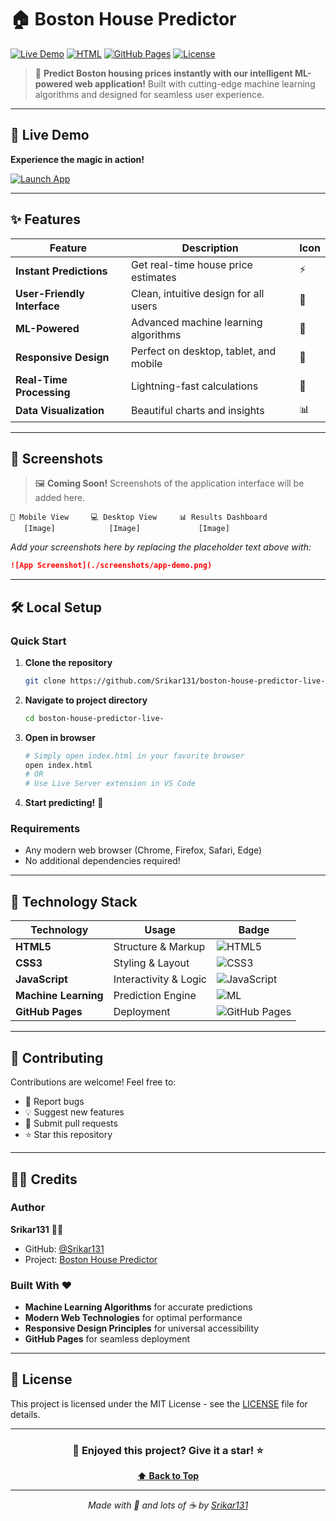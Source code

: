 # 🏠 Boston House Predictor

[![Live Demo](https://img.shields.io/badge/Live-Demo-brightgreen?style=for-the-badge&logo=github-pages)](https://srikar131.github.io/boston-house-predictor-live-/)
[![HTML](https://img.shields.io/badge/HTML-100%25-orange?style=for-the-badge&logo=html5)](https://github.com/Srikar131/boston-house-predictor-live-)
[![GitHub Pages](https://img.shields.io/badge/Deployed%20on-GitHub%20Pages-blue?style=for-the-badge&logo=github)](https://srikar131.github.io/boston-house-predictor-live-/)
[![License](https://img.shields.io/badge/License-MIT-yellow?style=for-the-badge)](LICENSE)

> 🎯 **Predict Boston housing prices instantly with our intelligent ML-powered web application!** Built with cutting-edge machine learning algorithms and designed for seamless user experience.

---

## 🚀 Live Demo

**Experience the magic in action!**

[![Launch App](https://img.shields.io/badge/🏡_Launch_Live_Demo-Click_Here!-success?style=for-the-badge&logo=rocket)](https://srikar131.github.io/boston-house-predictor-live-/)

---

## ✨ Features

| Feature | Description | Icon |
|---------|-------------|------|
| **Instant Predictions** | Get real-time house price estimates | ⚡ |
| **User-Friendly Interface** | Clean, intuitive design for all users | 👥 |
| **ML-Powered** | Advanced machine learning algorithms | 🤖 |
| **Responsive Design** | Perfect on desktop, tablet, and mobile | 📱 |
| **Real-Time Processing** | Lightning-fast calculations | 🚀 |
| **Data Visualization** | Beautiful charts and insights | 📊 |

---

## 📸 Screenshots

> 🖼️ **Coming Soon!** Screenshots of the application interface will be added here.

```
📱 Mobile View     💻 Desktop View     📊 Results Dashboard
   [Image]            [Image]             [Image]
```

*Add your screenshots here by replacing the placeholder text above with:*
```markdown
![App Screenshot](./screenshots/app-demo.png)
```

---

## 🛠️ Local Setup

### Quick Start

1. **Clone the repository**
   ```bash
   git clone https://github.com/Srikar131/boston-house-predictor-live-.git
   ```

2. **Navigate to project directory**
   ```bash
   cd boston-house-predictor-live-
   ```

3. **Open in browser**
   ```bash
   # Simply open index.html in your favorite browser
   open index.html
   # OR
   # Use Live Server extension in VS Code
   ```

4. **Start predicting!** 🎉

### Requirements
- Any modern web browser (Chrome, Firefox, Safari, Edge)
- No additional dependencies required!

---

## 🎨 Technology Stack

<div align="center">

| Technology | Usage | Badge |
|------------|-------|-------|
| **HTML5** | Structure & Markup | ![HTML5](https://img.shields.io/badge/HTML5-E34F26?style=flat-square&logo=html5&logoColor=white) |
| **CSS3** | Styling & Layout | ![CSS3](https://img.shields.io/badge/CSS3-1572B6?style=flat-square&logo=css3&logoColor=white) |
| **JavaScript** | Interactivity & Logic | ![JavaScript](https://img.shields.io/badge/JavaScript-F7DF1E?style=flat-square&logo=javascript&logoColor=black) |
| **Machine Learning** | Prediction Engine | ![ML](https://img.shields.io/badge/Machine_Learning-FF6F00?style=flat-square&logo=tensorflow&logoColor=white) |
| **GitHub Pages** | Deployment | ![GitHub Pages](https://img.shields.io/badge/GitHub_Pages-222222?style=flat-square&logo=github&logoColor=white) |

</div>

---

## 🤝 Contributing

Contributions are welcome! Feel free to:

- 🐛 Report bugs
- 💡 Suggest new features  
- 🔧 Submit pull requests
- ⭐ Star this repository

---

## 👨‍💻 Credits

### Author
**Srikar131** 🧑‍💻
- GitHub: [@Srikar131](https://github.com/Srikar131)
- Project: [Boston House Predictor](https://github.com/Srikar131/boston-house-predictor-live-)

### Built With ❤️
- **Machine Learning Algorithms** for accurate predictions
- **Modern Web Technologies** for optimal performance
- **Responsive Design Principles** for universal accessibility
- **GitHub Pages** for seamless deployment

---

## 📜 License

This project is licensed under the MIT License - see the [LICENSE](LICENSE) file for details.

---

<div align="center">

### 🌟 **Enjoyed this project? Give it a star!** ⭐

**[⬆ Back to Top](#-boston-house-predictor)**

---

*Made with 💖 and lots of ☕ by [Srikar131](https://github.com/Srikar131)*

</div>
